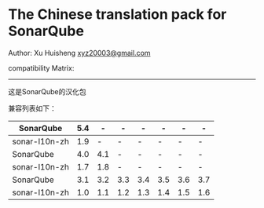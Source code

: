 The Chinese translation pack for SonarQube
=======

Author: Xu Huisheng <xyz20003@gmail.com>

compatibility Matrix: 

---

这是SonarQube的汉化包

兼容列表如下：

SonarQube     |5.4| - | - | - | - | - | - 
--------------|---|---|---|---|---|---|---
sonar-l10n-zh |1.9| - | - | - | - | - | - 
SonarQube     |4.0|4.1| - | - | - | - | - 
sonar-l10n-zh |1.7|1.8| - | - | - | - | - 
SonarQube     |3.1|3.2|3.3|3.4|3.5|3.6|3.7
sonar-l10n-zh |1.0|1.1|1.2|1.3|1.4|1.5|1.6

